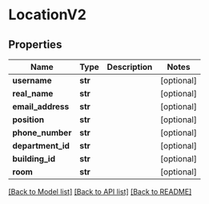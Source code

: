 # LocationV2

## Properties
Name | Type | Description | Notes
------------ | ------------- | ------------- | -------------
**username** | **str** |  | [optional] 
**real_name** | **str** |  | [optional] 
**email_address** | **str** |  | [optional] 
**position** | **str** |  | [optional] 
**phone_number** | **str** |  | [optional] 
**department_id** | **str** |  | [optional] 
**building_id** | **str** |  | [optional] 
**room** | **str** |  | [optional] 

[[Back to Model list]](../README.md#documentation-for-models) [[Back to API list]](../README.md#documentation-for-api-endpoints) [[Back to README]](../README.md)


